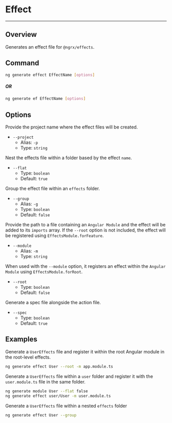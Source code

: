 # Effect

---

## Overview

Generates an effect file for `@ngrx/effects`.

## Command

```sh
ng generate effect EffectName [options]
```

##### OR

```sh
ng generate ef EffectName [options]
```

## Options

Provide the project name where the effect files will be created.

- `--project`
  - Alias: `-p`
  - Type: `string`

Nest the effects file within a folder based by the effect `name`.

- `--flat`
  - Type: `boolean`
  - Default: `true`

Group the effect file within an `effects` folder.

- `--group`
  - Alias: `-g`
  - Type: `boolean`
  - Default: `false`

Provide the path to a file containing an `Angular Module` and the effect will be added to its `imports` array. If the `--root` option is not included, the effect will be registered using `EffectsModule.forFeature`.

- `--module`
  - Alias: `-m`
  - Type: `string`

When used with the `--module` option, it registers an effect within the `Angular Module` using `EffectsModule.forRoot`.

- `--root`
  - Type: `boolean`
  - Default: `false`

Generate a spec file alongside the action file.

- `--spec`
  - Type: `boolean`
  - Default: `true`

## Examples

Generate a `UserEffects` file and register it within the root Angular module in the root-level effects.

```sh
ng generate effect User --root -m app.module.ts
```

Generate a `UserEffects` file within a `user` folder and register it with the `user.module.ts` file in the same folder.

```sh
ng generate module User --flat false
ng generate effect user/User -m user.module.ts
```

Generate a `UserEffects` file within a nested `effects` folder

```sh
ng generate effect User --group
```
